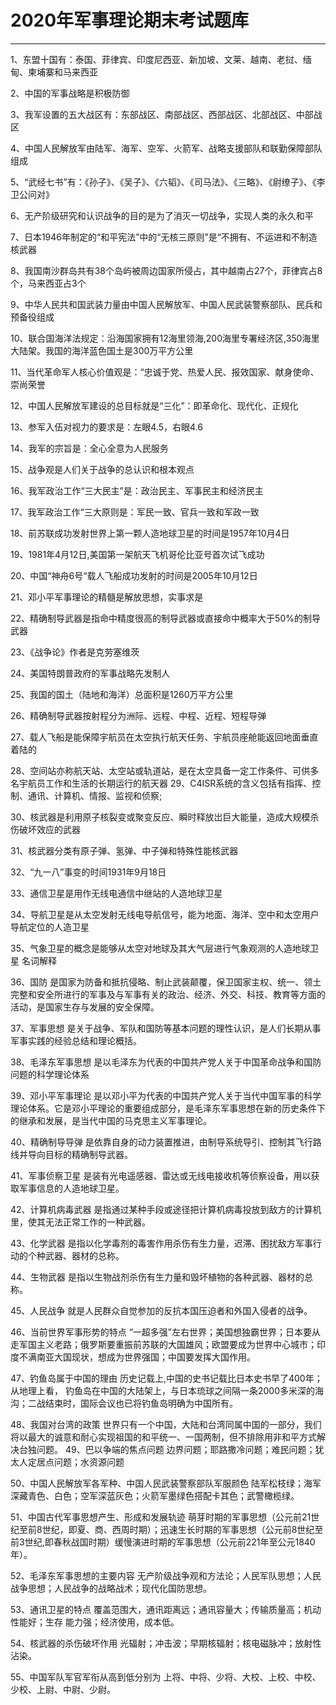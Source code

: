 # 2020年军事理论期末考试题库

------

1、东盟十国有：泰国、菲律宾、印度尼西亚、新加坡、文莱、越南、老挝、缅甸、柬埔寨和马来西亚

2、中国的军事战略是积极防御

3、我军设置的五大战区有：东部战区、南部战区、西部战区、北部战区、中部战区

4、中国人民解放军由陆军、海军、空军、火箭军、战略支援部队和联勤保障部队组成

5、“武经七书”有：《孙子》、《吴子》、《六韬》、《司马法》、《三略》、《尉缭子》、《李卫公问对》

6、无产阶级研究和认识战争的目的是为了消灭一切战争，实现人类的永久和平

7、日本1946年制定的“和平宪法”中的“无核三原则”是“不拥有、不运进和不制造核武器

8、我国南沙群岛共有38个岛屿被周边国家所侵占，其中越南占27个，菲律宾占8个，马来西亚占3个

9、中华人民共和国武装力量由中国人民解放军、中国人民武装警察部队、民兵和预备役组成

10、联合国海洋法规定：沿海国家拥有12海里领海,200海里专署经济区,350海里大陆架。我国的海洋蓝色国土是300万平方公里

11、当代革命军人核心价值观是：“忠诚于党、热爱人民、报效国家、献身使命、崇尚荣誉

12、中国人民解放军建设的总目标就是“三化”：即革命化、现代化、正规化

13、参军入伍对视力的要求是：左眼4.5，右眼4.6

14、我军的宗旨是：全心全意为人民服务

15、战争观是人们关于战争的总认识和根本观点

16、我军政治工作“三大民主”是：政治民主、军事民主和经济民主

17、我军政治工作“三大原则是：军民一致、官兵一致和军政一致

18、前苏联成功发射世界上第一颗人造地球卫星的时间是1957年10月4日

19、1981年4月12日,美国第一架航天飞机哥伦比亚号首次试飞成功

20、中国“神舟6号“载人飞船成功发射的时间是2005年10月12日

21、邓小平军事理论的精髓是解放思想，实事求是

22、精确制导武器是指命中精度很高的制导武器或直接命中概率大于50%的制导武器

23、《战争论》作者是克劳塞维茨

24、美国特朗普政府的军事战略先发制人

25、我国的国土（陆地和海洋）总面积是1260万平方公里

26、精确制导武器按射程分为洲际、远程、中程、近程、短程导弹

27、载人飞船是能保障宇航员在太空执行航天任务、宇航员座舱能返回地面垂直着陆的

28、空间站亦称航天站、太空站或轨道站，是在太空具备一定工作条件、可供多名宇航员工作和生活的长期运行的航天器 29、C4ISR系统的含义包括有指挥、控制、通讯、计算机、情报、监视和侦察;

30、核武器是利用原子核裂变或聚变反应、瞬时释放岀巨大能量，造成大规模杀伤破坏效应的武器

31、核武器分类有原子弹、氢弹、中子弹和特殊性能核武器

32、“九一八”事变的时间1931年9月18日

33、通信卫星是用作无线电通信中继站的人造地球卫星

34、导航卫星是从太空发射无线电导航信号，能为地面、海洋、空中和太空用户导航定位的人造卫星

35、气象卫星的概念是能够从太空对地球及其大气层进行气象观测的人造地球卫星 名词解释

36、国防 是国家为防备和抵抗侵略、制止武装颠覆，保卫国家主权、统一、领土完整和安全所进行的军事及与军事有关的政治、经济、外交、科技、教育等方面的活动，是国家生存与发展的安全保障。

37、军事思想 是关于战争、军队和国防等基本问题的理性认识，是人们长期从事军事实践的经验总结和理论概括。

38、毛泽东军事思想 是以毛泽东为代表的中国共产党人关于中国革命战争和国防问题的科学理论体系

39、邓小平军事理论 是以邓小平为代表的中国共产党人关于当代中国军事的科学理论体系。它是邓小平理论的重要组成部分，是毛泽东军事思想在新的历史条件下的继承和发展，是当代中国的马克思主义军事理论。

40、精确制导导弹 是依靠自身的动力装置推进，由制导系统导引、控制其飞行路线并导向目标的精确制导武器。

41、军事侦察卫星 是装有光电遥感器、雷达或无线电接收机等侦察设备，用以获取军事信息的人造地球卫星。

42、计算机病毒武器 是指通过某种手段或途径把计算机病毒投放到敌方的计算机里，使其无法正常工作的一种武器。

43、化学武器 是指以化学毒剂的毒害作用杀伤有生力量，迟滞、困扰敌方军事行动的个种武器、器材的总称。

44、生物武器 是指以生物战剂杀伤有生力量和毁坏植物的各种武器、器材的总称。

45、人民战争 就是人民群众自觉参加的反抗本国压迫者和外国入侵者的战争。

46、当前世界军事形势的特点 “一超多强”左右世界；美国想独霸世界；日本要从走军国主义老路；俄罗斯要重振前苏联的大国雄风；欧盟要成为世界中心城市；印度不满南亚大国现状，想成为世界强国；中国要发挥大国作用。

47、钓鱼岛属于中国的理由 历史记载上,中国的史书记载比日本史书早了400年；从地理上看， 钓鱼岛在中国的大陆架上，与日本琉球之间隔一条2000多米深的海沟；二战结束时，国际会议也已将钓鱼岛明确为中国所有。

48、我国对台湾的政策 世界只有一个中国，大陆和台湾同属中国的一部分，我们将以最大的诚意和耐心实现祖国的和平统一、一国两制，但不排除用非和平方式解决台独问题。 49、巴以争端的焦点问题 边界问题；耶路撒冷问题；难民问题；犹太人定居点问题；水资源问题

50、中国人民解放军各军种、中国人民武装警察部队军服颜色 陆军松枝绿；海军深藏青色、白色；空军深蓝灰色；火箭军墨绿色搭配卡其色；武警橄榄绿。

51、中国古代军事思想产生、形成和发展轨迹 萌芽时期的军事思想（公元前21世纪至前8世纪，即夏、商、西周时期）；迅速生长时期的军事思想（公元前8世纪至前3世纪,即春秋战国时期）缓慢演进时期的军事思想（公元前221年至公元1840年）。

52、毛泽东军事思想的主要内容 无产阶级战争观和方法论；人民军队思想；人民战争思想；人民战争的战略战术；现代化国防思想。

53、通讯卫星的特点 覆盖范围大，通讯距离远；通讯容量大；传输质量高；机动性能好；生存 能力强；经济使用，成本低。

54、核武器的杀伤破坏作用 光辐射；冲击波；早期核辐射；核电磁脉冲；放射性沾染。

55、中国军队军官军衔从高到低分别为 上将、中将、少将、大校、上校、中校、少校、上尉、中尉、少尉。